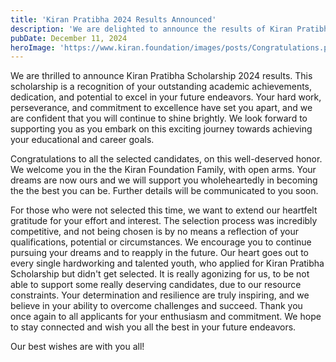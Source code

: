 ```yaml
---
title: 'Kiran Pratibha 2024 Results Announced'
description: 'We are delighted to announce the results of Kiran Pratibha 2024. Congratulations to all the participants for their outstanding performances.'
pubDate: December 11, 2024
heroImage: 'https://www.kiran.foundation/images/posts/Congratulations.png'
---
```


We are thrilled to announce Kiran Pratibha Scholarship 2024 results. This scholarship is a recognition of your outstanding academic achievements, dedication, and potential to excel in your future endeavors.
Your hard work, perseverance, and commitment to excellence have set you apart, and we are confident that you will continue to shine brightly. We look forward to supporting you as you embark on this exciting journey towards achieving your educational and career goals.

Congratulations to all the selected candidates, on this well-deserved honor. We welcome you in the the Kiran Foundation Family, with open arms. Your dreams are now ours and we will support you wholeheartedly in becoming the the best you can be. Further details will be communicated to you soon.

For those who were not selected this time, we want to extend our heartfelt gratitude for your effort and interest. The selection process was incredibly competitive, and not being chosen is by no means a reflection of your qualifications, potential or circumstances. We encourage you to continue pursuing your dreams and to reapply in the future. Our heart goes out to every single hardworking and talented youth, who applied for Kiran Pratibha Scholarship but didn't get selected. It is really agonizing for us, to be not able to support some really deserving candidates, due to our resource constraints. Your determination and resilience are truly inspiring, and we believe in your ability to overcome challenges and succeed.
Thank you once again to all applicants for your enthusiasm and commitment. We hope to stay connected and wish you all the best in your future endeavors.

Our best wishes are with you all!

